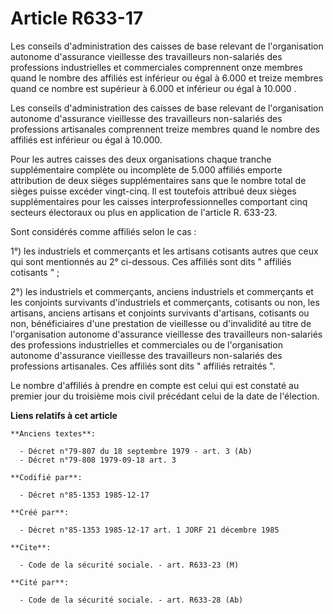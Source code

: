 # Article R633-17

Les conseils d'administration des caisses de base relevant de l'organisation autonome d'assurance vieillesse des travailleurs
non-salariés des professions industrielles et commerciales comprennent onze membres quand le nombre des affiliés est
inférieur ou égal à 6.000 et treize membres quand ce nombre est supérieur à 6.000 et inférieur ou égal à 10.000   . 

Les conseils d'administration des caisses de base relevant de l'organisation autonome d'assurance vieillesse des travailleurs
non-salariés des professions artisanales comprennent treize membres quand le nombre des affiliés est inférieur ou égal à
10.000. 

Pour les autres caisses des deux organisations chaque tranche supplémentaire complète ou incomplète de 5.000 affiliés emporte
attribution de deux sièges supplémentaires sans que le nombre total de sièges puisse excéder vingt-cinq. Il est toutefois
attribué deux sièges supplémentaires pour les caisses interprofessionnelles comportant cinq secteurs électoraux ou plus en
application de l'article R. 633-23. 

Sont considérés comme affiliés selon le cas : 

1°) les industriels et commerçants et les artisans cotisants autres que ceux qui sont mentionnés au 2° ci-dessous. Ces
affiliés sont dits " affiliés cotisants " ; 

2°) les industriels et commerçants, anciens industriels et commerçants et les conjoints survivants d'industriels et
commerçants, cotisants ou non, les artisans, anciens artisans et conjoints survivants d'artisans, cotisants ou non,
bénéficiaires d'une prestation de vieillesse ou d'invalidité au titre de l'organisation autonome d'assurance vieillesse des
travailleurs non-salariés des professions industrielles et commerciales ou de l'organisation autonome d'assurance vieillesse
des travailleurs non-salariés des professions artisanales. Ces affiliés sont dits " affiliés retraités ". 

Le nombre d'affiliés à prendre en compte est celui qui est constaté au premier jour du troisième mois civil précédant celui
de la date de l'élection.

**Liens relatifs à cet article**

	**Anciens textes**:

	  - Décret n°79-807 du 18 septembre 1979 - art. 3 (Ab)
	  - Décret n°79-808 1979-09-18 art. 3

	**Codifié par**:

	  - Décret n°85-1353 1985-12-17

	**Créé par**:

	  - Décret n°85-1353 1985-12-17 art. 1 JORF 21 décembre 1985

	**Cite**:

	  - Code de la sécurité sociale. - art. R633-23 (M)

	**Cité par**:

	  - Code de la sécurité sociale. - art. R633-28 (Ab)
